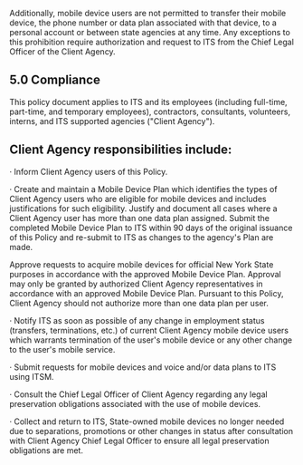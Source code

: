 Additionally, mobile device users are not permitted to transfer their mobile device, the phone number or data plan associated with that device, to a personal account or between state agencies at any time. Any exceptions to this prohibition require authorization and request to ITS from the Chief Legal Officer of the Client Agency.

## **5.0 Compliance**

This policy document applies to ITS and its employees (including full-time, part-time, and temporary employees), contractors, consultants, volunteers, interns, and ITS supported agencies ("Client Agency").

## **Client Agency responsibilities include:**

· Inform Client Agency users of this Policy.

· Create and maintain a Mobile Device Plan which identifies the types of Client Agency users who are eligible for mobile devices and includes justifications for such eligibility. Justify and document all cases where a Client Agency user has more than one data plan assigned. Submit the completed Mobile Device Plan to ITS within 90 days of the original issuance of this Policy and re-submit to ITS as changes to the agency's Plan are made.

Approve requests to acquire mobile devices for official New York State purposes in accordance with the approved Mobile Device Plan. Approval may only be granted by authorized Client Agency representatives in accordance with an approved Mobile Device Plan. Pursuant to this Policy, Client Agency should not authorize more than one data plan per user.

· Notify ITS as soon as possible of any change in employment status (transfers, terminations, etc.) of current Client Agency mobile device users which warrants termination of the user's mobile device or any other change to the user's mobile service.

· Submit requests for mobile devices and voice and/or data plans to ITS using ITSM.

· Consult the Chief Legal Officer of Client Agency regarding any legal preservation obligations associated with the use of mobile devices.

· Collect and return to ITS, State-owned mobile devices no longer needed due to separations, promotions or other changes in status after consultation with Client Agency Chief Legal Officer to ensure all legal preservation obligations are met.